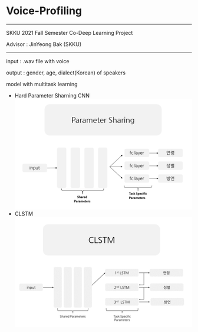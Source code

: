 # Voice-Profiling

--------------------------------------------------

SKKU 2021 Fall Semester Co-Deep Learning Project

Advisor : JinYeong Bak (SKKU)

--------------------------------------------------

input : .wav file with voice

output : gender, age, dialect(Korean) of speakers

model with multitask learning
 - Hard Parameter Sharning CNN  
 ![HPS](https://github.com/victolee0/Voice-Profiling/blob/main/static/asset/Para.png)
 - CLSTM  
 ![CLSTM](https://github.com/victolee0/Voice-Profiling/blob/main/static/asset/CLSTM.png)
